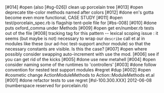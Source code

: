 [#014] #open (also [#sg-026]) clean up porcelain tree
[#013] #open deprecate tite-color methods named after colors
[#012]       #done en's gotta become even more functional, CASE STUDY
[#011] #open test/porcelain_spec.rb is flagship tent-pole file for [#bs-008]
[#010]       #done puts oxford_comma under Methods
[#009] #open get en/number.rb tests out of the file
[#008] tracking tag for this pattern -- lexical scoping issue : it seems (but
  maybe is not) necessary to wrap our `describe` call et al in modules like
  these (our ad-hoc test-support anchor module) so that the necessary constants
  are visible.  Is this the case?
[#007] #open where possibly consider swapping auto-increment with use the mod.
[#006]       see if you can get rid of the kicks
[#005]       #done use new metahell
[#004] #open consider naming some of the runtimes to 'controllers'
[#003]       #done follow convention for nested test support modules #regret #dup
[#002] #open #cosmetic change ActionModuleMethods to Action::ModuleMethods et.al
[#001]       #done refactor tests to use regret
[#sl-100.300.XXX] 2012-06-08 (numberspace reserved for porcelain.rb)